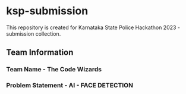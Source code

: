 # ksp-submission
This repository is created for Karnataka State Police Hackathon 2023 - submission collection. 
## Team Information
### Team Name - The Code Wizards
### Problem Statement - AI - FACE DETECTION
